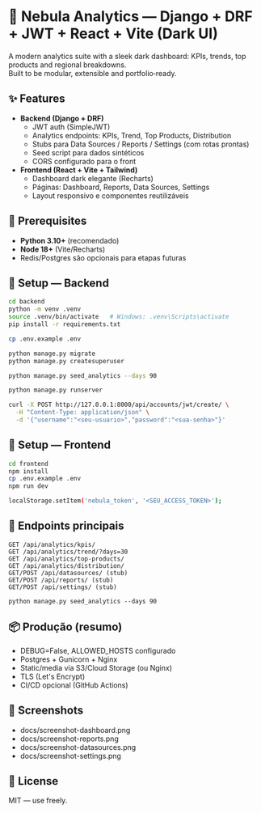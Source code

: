 # 🌌 Nebula Analytics — Django + DRF + JWT + React + Vite (Dark UI)

A modern analytics suite with a sleek dark dashboard: KPIs, trends, top products and regional breakdowns.  
Built to be modular, extensible and portfolio‑ready.

## ✨ Features
- **Backend (Django + DRF)**
  - JWT auth (SimpleJWT)
  - Analytics endpoints: KPIs, Trend, Top Products, Distribution
  - Stubs para Data Sources / Reports / Settings (com rotas prontas)
  - Seed script para dados sintéticos
  - CORS configurado para o front
- **Frontend (React + Vite + Tailwind)**
  - Dashboard dark elegante (Recharts)
  - Páginas: Dashboard, Reports, Data Sources, Settings
  - Layout responsivo e componentes reutilizáveis

## 🧰 Prerequisites
- **Python 3.10+** (recomendado)
- **Node 18+** (Vite/Recharts)
- Redis/Postgres são opcionais para etapas futuras

## 🚀 Setup — Backend
```bash
cd backend
python -m venv .venv
source .venv/bin/activate   # Windows: .venv\Scripts\activate
pip install -r requirements.txt

cp .env.example .env

python manage.py migrate
python manage.py createsuperuser

python manage.py seed_analytics --days 90

python manage.py runserver

curl -X POST http://127.0.0.1:8000/api/accounts/jwt/create/ \
  -H "Content-Type: application/json" \
  -d '{"username":"<seu-usuario>","password":"<sua-senha>"}'
```

## 🚀 Setup — Frontend
```bash
cd frontend
npm install
cp .env.example .env   
npm run dev

localStorage.setItem('nebula_token', '<SEU_ACCESS_TOKEN>');
```

## 🔗 Endpoints principais
```
GET /api/analytics/kpis/
GET /api/analytics/trend/?days=30
GET /api/analytics/top-products/
GET /api/analytics/distribution/
GET/POST /api/datasources/ (stub)
GET/POST /api/reports/ (stub)
GET/POST /api/settings/ (stub)

python manage.py seed_analytics --days 90
```

## 📦 Produção (resumo)
- DEBUG=False, ALLOWED_HOSTS configurado
- Postgres + Gunicorn + Nginx
- Static/media via S3/Cloud Storage (ou Nginx)
- TLS (Let's Encrypt)
- CI/CD opcional (GitHub Actions)

## 📸 Screenshots
- docs/screenshot-dashboard.png
- docs/screenshot-reports.png
- docs/screenshot-datasources.png
- docs/screenshot-settings.png

## 📝 License
MIT — use freely.


